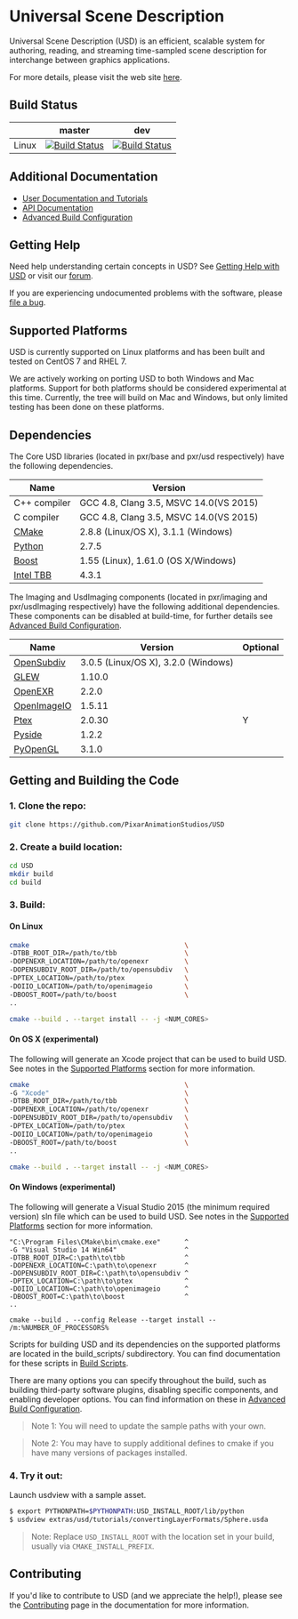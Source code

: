 Universal Scene Description
===========================

Universal Scene Description (USD) is an efficient, scalable system for
authoring, reading, and streaming time-sampled scene description for
interchange between graphics applications.

For more details, please visit the web site [here](http://openusd.org).

Build Status
------------

|       | master | dev |
| ----- | ------ | --- |
| Linux | [![Build Status](https://travis-ci.org/PixarAnimationStudios/USD.svg?branch=master)](https://travis-ci.org/PixarAnimationStudios/USD) | [![Build Status](https://travis-ci.org/PixarAnimationStudios/USD.svg?branch=dev)](https://travis-ci.org/PixarAnimationStudios/USD) |

Additional Documentation
------------------------

* [User Documentation and Tutorials](http://openusd.org/docs/index.html)
* [API Documentation](http://openusd.org/docs/api/index.html)
* [Advanced Build Configuration](BUILDING.md)

Getting Help
------------

Need help understanding certain concepts in USD? See
[Getting Help with USD](http://openusd.org/docs/Getting-Help-with-USD.html) or
visit our [forum](https://groups.google.com/forum/#!forum/usd-interest).

If you are experiencing undocumented problems with the software, please 
[file a bug](https://github.com/PixarAnimationStudios/USD/issues/new).

Supported Platforms
-------------------

USD is currently supported on Linux platforms and has been built and tested
on CentOS 7 and RHEL 7.

We are actively working on porting USD to both Windows and Mac platforms. 
Support for both platforms should be considered experimental at this time.
Currently, the tree will build on Mac and Windows, but only limited testing
has been done on these platforms.

Dependencies
------------

The Core USD libraries (located in pxr/base and pxr/usd respectively) 
have the following dependencies.

| Name | Version |
| ---- | --------- |
| C++ compiler                                                      | GCC 4.8, Clang 3.5, MSVC 14.0(VS 2015) |
| C compiler                                                        | GCC 4.8, Clang 3.5, MSVC 14.0(VS 2015) |
| [CMake](https://cmake.org/documentation/)                         | 2.8.8 (Linux/OS X), 3.1.1 (Windows)    |
| [Python](https://python.org)                                      | 2.7.5                                  |
| [Boost](https://boost.org)                                        | 1.55 (Linux), 1.61.0 (OS X/Windows)    |
| [Intel TBB](https://www.threadingbuildingblocks.org/)             | 4.3.1                                  |

The Imaging and UsdImaging components (located in pxr/imaging and pxr/usdImaging
respectively) have the following additional dependencies. These components can
be disabled at build-time, for further details see [Advanced Build Configuration](BUILDING.md).

| Name | Version | Optional |
| ---- | --------- | ---------- |
| [OpenSubdiv](https://github.com/PixarAnimationStudios/OpenSubdiv) | 3.0.5 (Linux/OS X), 3.2.0 (Windows)                                  |  |
| [GLEW](http://glew.sourceforge.net/)                              | 1.10.0                                 |  |
| [OpenEXR](http://www.openexr.com)                                 | 2.2.0                                  |  |
| [OpenImageIO](https://sites.google.com/site/openimageio/home)     | 1.5.11                                 |  |
| [Ptex](http://ptex.us/)                                           | 2.0.30                                 | Y |
| [Pyside](http://wiki.qt.io/PySide)                                | 1.2.2                                  |  |
| [PyOpenGL](https://pypi.python.org/pypi/PyOpenGL/3.1.0)           | 3.1.0                                  | |

Getting and Building the Code
-----------------------------

### 1. Clone the repo:

```bash 
git clone https://github.com/PixarAnimationStudios/USD
```

### 2. Create a build location:
```bash
cd USD
mkdir build
cd build
```

### 3. Build:

#### On Linux 

```bash
cmake                                       \
-DTBB_ROOT_DIR=/path/to/tbb                 \    
-DOPENEXR_LOCATION=/path/to/openexr         \
-DOPENSUBDIV_ROOT_DIR=/path/to/opensubdiv   \
-DPTEX_LOCATION=/path/to/ptex               \
-DOIIO_LOCATION=/path/to/openimageio        \
-DBOOST_ROOT=/path/to/boost                 \
..

cmake --build . --target install -- -j <NUM_CORES>
```

#### On OS X (experimental)

The following will generate an Xcode project that can be used to build USD.
See notes in the [Supported Platforms](#supported-platforms) section
for more information.

```bash
cmake                                       \
-G "Xcode"                                  \
-DTBB_ROOT_DIR=/path/to/tbb                 \    
-DOPENEXR_LOCATION=/path/to/openexr         \
-DOPENSUBDIV_ROOT_DIR=/path/to/opensubdiv   \
-DPTEX_LOCATION=/path/to/ptex               \
-DOIIO_LOCATION=/path/to/openimageio        \
-DBOOST_ROOT=/path/to/boost                 \
..

cmake --build . --target install -- -j <NUM_CORES>
```

#### On Windows (experimental)

The following will generate a Visual Studio 2015 (the minimum required version)
sln file which can be used to build USD. See notes in the 
[Supported Platforms](#supported-platforms) section for more information.

```cmd.exe
"C:\Program Files\CMake\bin\cmake.exe"      ^
-G "Visual Studio 14 Win64"                 ^
-DTBB_ROOT_DIR=C:\path\to\tbb               ^
-DOPENEXR_LOCATION=C:\path\to\openexr       ^
-DOPENSUBDIV_ROOT_DIR=C:\path\to\opensubdiv ^
-DPTEX_LOCATION=C:\path\to\ptex             ^
-DOIIO_LOCATION=C:\path\to\openimageio      ^
-DBOOST_ROOT=C:\path\to\boost               ^
..

cmake --build . --config Release --target install -- /m:%NUMBER_OF_PROCESSORS%
```  

Scripts for building USD and its dependencies on the supported platforms
are located in the build_scripts/ subdirectory. You can find documentation
for these scripts in [Build Scripts](BUILDING.md#build-scripts).

There are many options you can specify throughout the build, such as
building third-party software plugins, disabling specific components, 
and enabling developer options. You can find information on these in 
[Advanced Build Configuration](BUILDING.md).

> Note 1: You will need to update the sample paths with your own.

> Note 2: You may have to supply additional defines to cmake if you have many 
> versions of packages installed. 

### 4. Try it out:

Launch usdview with a sample asset.

```bash
$ export PYTHONPATH=$PYTHONPATH:USD_INSTALL_ROOT/lib/python
$ usdview extras/usd/tutorials/convertingLayerFormats/Sphere.usda
```

> Note: Replace ```USD_INSTALL_ROOT``` with the location set in your build,
> usually via ```CMAKE_INSTALL_PREFIX```.

Contributing
------------

If you'd like to contribute to USD (and we appreciate the help!), please see
the [Contributing](http://openusd.org/docs/Contributing-to-USD.html) page in the
documentation for more information.
